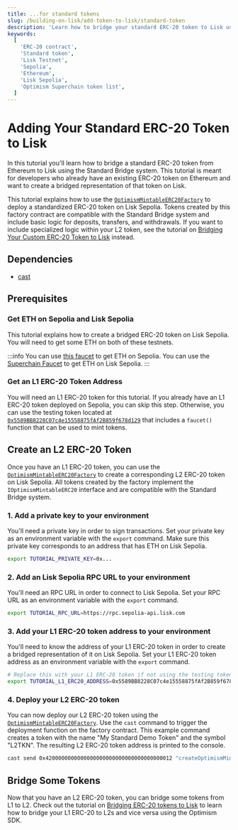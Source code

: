 ```yaml
---
title: ...for standard tokens
slug: /building-on-lisk/add-token-to-lisk/standard-token
description: 'Learn how to bridge your standard ERC-20 token to Lisk using the standard bridge.'
keywords:
  [
    'ERC-20 contract',
    'Standard token',
    'Lisk Testnet',
    'Sepolia',
    'Ethereum',
    'Lisk Sepolia',
    'Optimism Superchain token list',
  ]
---
```


# Adding Your Standard ERC-20 Token to Lisk

In this tutorial you'll learn how to bridge a standard ERC-20 token from Ethereum to Lisk using the Standard Bridge system.
This tutorial is meant for developers who already have an existing ERC-20 token on Ethereum and want to create a bridged representation of that token on Lisk.

This tutorial explains how to use the [`OptimismMintableERC20Factory`](https://github.com/ethereum-optimism/optimism/blob/186e46a47647a51a658e699e9ff047d39444c2de/packages/contracts-bedrock/contracts/universal/OptimismMintableERC20Factory.sol) to deploy a standardized ERC-20 token on Lisk Sepolia.
Tokens created by this factory contract are compatible with the Standard Bridge system and include basic logic for deposits, transfers, and withdrawals.
If you want to include specialized logic within your L2 token, see the tutorial on [Bridging Your Custom ERC-20 Token to Lisk](./custom-token) instead.

## Dependencies

*   [cast](https://book.getfoundry.sh/getting-started/installation)

## Prerequisites

### Get ETH on Sepolia and Lisk Sepolia

This tutorial explains how to create a bridged ERC-20 token on Lisk Sepolia.
You will need to get some ETH on both of these testnets.

:::info
You can use [this faucet](https://sepoliafaucet.com) to get ETH on Sepolia.
You can use the [Superchain Faucet](https://app.optimism.io/faucet?utm_source=docs) to get ETH on Lisk Sepolia.
:::

### Get an L1 ERC-20 Token Address

You will need an L1 ERC-20 token for this tutorial.
If you already have an L1 ERC-20 token deployed on Sepolia, you can skip this step.
Otherwise, you can use the testing token located at [`0x5589BB8228C07c4e15558875fAf2B859f678d129`](https://sepolia.etherscan.io/address/0x5589BB8228C07c4e15558875fAf2B859f678d129) that includes a `faucet()` function that can be used to mint tokens.

## Create an L2 ERC-20 Token

Once you have an L1 ERC-20 token, you can use the [`OptimismMintableERC20Factory`](https://github.com/ethereum-optimism/optimism/blob/186e46a47647a51a658e699e9ff047d39444c2de/packages/contracts-bedrock/contracts/universal/OptimismMintableERC20Factory.sol) to create a corresponding L2 ERC-20 token on Lisk Sepolia.
All tokens created by the factory implement the `IOptimismMintableERC20` interface and are compatible with the Standard Bridge system.

### 1. Add a private key to your environment

You'll need a private key in order to sign transactions.
Set your private key as an environment variable with the `export` command.
Make sure this private key corresponds to an address that has ETH on Lisk Sepolia.

```bash
export TUTORIAL_PRIVATE_KEY=0x...
```

### 2. Add an Lisk Sepolia RPC URL to your environment

You'll need an RPC URL in order to connect to Lisk Sepolia.
Set your RPC URL as an environment variable with the `export` command.

```bash 
export TUTORIAL_RPC_URL=https://rpc.sepolia-api.lisk.com
```

### 3. Add your L1 ERC-20 token address to your environment

You'll need to know the address of your L1 ERC-20 token in order to create a bridged representation of it on Lisk Sepolia.
Set your L1 ERC-20 token address as an environment variable with the `export` command.

```bash
# Replace this with your L1 ERC-20 token if not using the testing token!
export TUTORIAL_L1_ERC20_ADDRESS=0x5589BB8228C07c4e15558875fAf2B859f678d129
```

### 4. Deploy your L2 ERC-20 token

You can now deploy our L2 ERC-20 token using the [`OptimismMintableERC20Factory`](https://github.com/ethereum-optimism/optimism/blob/186e46a47647a51a658e699e9ff047d39444c2de/packages/contracts-bedrock/contracts/universal/OptimismMintableERC20Factory.sol).
Use the `cast` command to trigger the deployment function on the factory contract.
This example command creates a token with the name "My Standard Demo Token" and the symbol "L2TKN".
The resulting L2 ERC-20 token address is printed to the console.

```bash 
cast send 0x4200000000000000000000000000000000000012 "createOptimismMintableERC20(address,string,string)" $TUTORIAL_L1_ERC20_ADDRESS "My Standard Demo Token" "L2TKN" --private-key $PRIVATE_KEY --rpc-url $TUTORIAL_RPC_URL --json | jq -r '.logs[0].topics[2]' | cast parse-bytes32-address
```

## Bridge Some Tokens

Now that you have an L2 ERC-20 token, you can bridge some tokens from L1 to L2.
Check out the tutorial on [Bridging ERC-20 tokens to Lisk](../bridge-tokens-to-lisk.md) to learn how to bridge your L1 ERC-20 to L2s and vice versa using the Optimism SDK.

<!-- ## Add to the Superchain Token List

The [Superchain Token List](https://github.com/ethereum-optimism/ethereum-optimism.github.io#readme) is a common list of tokens deployed on chains within the Optimism Superchain.
This list is used by services like the [Optimism Bridge UI](https://app.optimism.io/bridge).
If you want your OP Mainnet token to be included in this list, take a look at the [review process and merge criteria](https://github.com/ethereum-optimism/ethereum-optimism.github.io#review-process-and-merge-criteria). -->